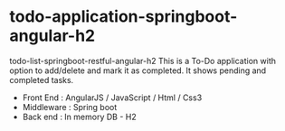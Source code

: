 # todo-application-springboot-angular-h2
todo-list-springboot-restful-angular-h2 This is a To-Do application with option to add/delete and mark it as completed. It shows pending and completed tasks.
- Front End  : AngularJS / JavaScript / Html / Css3
- Middleware : Spring boot
- Back end   : In memory DB - H2

